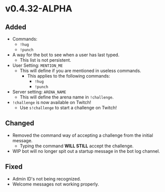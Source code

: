 # v0.4.32-ALPHA

## Added
- Commands:
  - `!hug`
  - `!punch`
- A way for the bot to see when a user has last typed.
  - This list is not persistent.
- User Setting: `MENTION_ME`
  - This will define if you are mentioned in useless commands.
     - This applies to the following commands:
        - `!hug`
        - `!punch`
- Server setting: `ARENA_NAME`
  - This will define the arena name in `!challenge`.
- `!challenge` is now available on Twitch!
  - Use `s!challenge` to start a challenge on Twitch!

## Changed
- Removed the command way of accepting a challenge from the initial message.
  - Typing the command **WILL STILL** accept the challenge.
- WIP bot will no longer spit out a startup message in the bot log channel.

## Fixed
- Admin ID's not being recognized.
- Welcome messages not working properly.